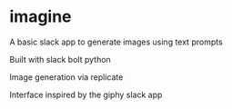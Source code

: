 # imagine

A basic slack app to generate images using text prompts

Built with slack bolt python

Image generation via replicate

Interface inspired by the giphy slack app